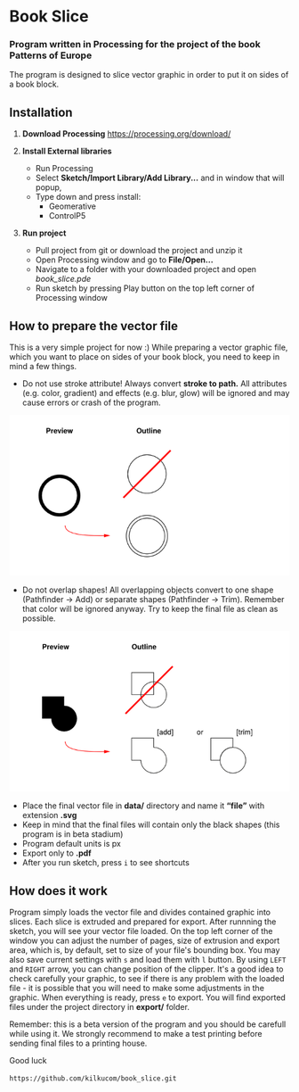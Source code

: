 # Book Slice

### Program written in Processing for the project of the book Patterns of Europe
The program is designed to slice vector graphic in order to put it on sides of a book block.

## Installation
1. **Download Processing**
	    https://processing.org/download/

2. **Install External libraries**
	* Run Processing
	* Select **Sketch/Import Library/Add Library...**
and in window that will popup,
	* Type down and press install:
		* Geomerative
		* ControlP5

3. **Run project**
	* Pull project from git or download the project and unzip it
	* Open Processing window and go to **File/Open...**
	* Navigate to a folder with your downloaded project and open *book_slice.pde*
	* Run sketch by pressing Play button on the top left corner of Processing window


## How to prepare the vector file
This is a very simple project for now :)
While preparing a vector graphic file, which you want to place on sides of your book block, you need to keep in mind a few things.
 * Do not use stroke attribute! Always convert **stroke to path.**
All attributes (e.g. color, gradient) and effects (e.g. blur, glow) will be ignored and may cause errors or crash of the program.

![alt tag](https://github.com/kilkucom/book_slice/blob/master/matz/infogrPE1.png)

 * Do not overlap shapes! All overlapping objects convert to one shape (Pathfinder -> Add) or separate shapes (Pathfinder -> Trim). Remember that color will be ignored anyway. Try to keep the final file as clean as possible.

![alt tag](https://github.com/kilkucom/book_slice/blob/master/matz/infogrPE2.png)

 * Place the final vector file in **data/** directory and name it **“file”** with extension **.svg**
 * Keep in mind that the final files will contain only the black shapes (this program is in beta stadium)
 * Program default units is px
 * Export only to **.pdf**
 * After you run sketch, press `i` to see shortcuts

## How does it work
Program simply loads the vector file and divides contained graphic into slices. Each slice is extruded and prepared for export.
After runnning the sketch, you will see your vector file loaded. On the top left corner of the window you can adjust the number of pages, size of extrusion and export area, which is, by default, set to size of your file's bounding box. You may also save current settings with `s` and load them with `l` button. By using `LEFT` and `RIGHT` arrow, you can change position of the clipper. It's a good idea to check carefully your graphic, to see if there is any problem with the loaded file - it is possible that you will need to make some adjustments in the graphic. When everything is ready, press `e` to export. You will find exported files under the project directory in **export/** folder.

Remember: this is a beta version of the program and you should be  carefull while using it. We strongly recommend to make a test printing before sending final files to a printing house.

Good luck


`https://github.com/kilkucom/book_slice.git `
